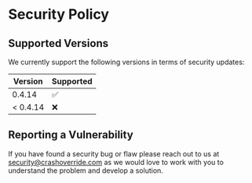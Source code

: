 # Security Policy

## Supported Versions

We currently support the following versions in terms of security updates:

| Version  | Supported          |
| -------- | ------------------ |
| 0.4.14   | :white_check_mark: |
| < 0.4.14 | :x:                |

## Reporting a Vulnerability

If you have found a security bug or flaw please reach out to us at
[security@crashoverride.com](mailto:security@crashoverride.com) as
we would love to work with you to understand the problem and develop
a solution.
